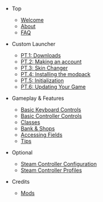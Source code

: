 * Top
	- [Welcome](/)
	- [About](about.md)
	- [FAQ](faq.md)
	
* Custom Launcher
	- [PT.1: Downloads](downloads.md)
	- [PT.2: Making an account](account.md)
	- [PT.3: Skin Changer](skin-changer.md)
	- [PT.4: Installing the modpack](installing.md)
	- [PT.5: Initialization](initialization.md)
	- [PT.6: Updating Your Game](updating.md)
	
* Gameplay & Features
	- [Basic Keyboard Controls](keyboard-controls.md)
	- [Basic Controller Controls](controller-controls.md)
	- [Classes](classes.md)
	- [Bank & Shops](menus.md)
	- [Accessing Fields](fields.md)
	- [Tips](tips.md)
	
* Optional
	- [Steam Controller Configuration](steam-config.md)
	- [Steam Controller Profiles](steam-controls.md)
	
* Credits
	- [Mods](https://www.curseforge.com/minecraft/modpacks/the-world-r-craft/files)